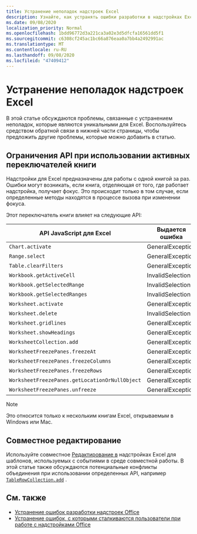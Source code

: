 ```yaml
---
title: Устранение неполадок надстроек Excel
description: Узнайте, как устранять ошибки разработки в надстройках Excel.
ms.date: 09/08/2020
localization_priority: Normal
ms.openlocfilehash: 1bdd96772d3a221ca3a02e3d5dfcfa16561dd5f1
ms.sourcegitcommit: c6308cf245ac1bc66a876eaa0a7bb4a2492991ac
ms.translationtype: MT
ms.contentlocale: ru-RU
ms.lasthandoff: 09/08/2020
ms.locfileid: "47409412"
---
```

# <a name="troubleshooting-excel-add-ins"></a>Устранение неполадок надстроек Excel

В этой статье обсуждаются проблемы, связанные с устранением неполадок, которые являются уникальными для Excel. Воспользуйтесь средством обратной связи в нижней части страницы, чтобы предложить другие проблемы, которые можно добавить в статью.

## <a name="api-limitations-when-the-active-workbook-switches"></a>Ограничения API при использовании активных переключателей книги

Надстройки для Excel предназначены для работы с одной книгой за раз. Ошибки могут возникать, если книга, отделяющая от того, где работает надстройка, получает фокус. Это происходит только в том случае, если определенные методы находятся в процессе вызова при изменении фокуса.

Этот переключатель книги влияет на следующие API:

|API JavaScript для Excel | Выдается ошибка |
|--|--|
| `Chart.activate` | GeneralException |
| `Range.select` | GeneralException |
| `Table.clearFilters` | GeneralException |
| `Workbook.getActiveCell`  | InvalidSelection|
| `Workbook.getSelectedRange` | InvalidSelection|
| `Workbook.getSelectedRanges`  | InvalidSelection|
| `Worksheet.activate` | GeneralException |
| `Worksheet.delete`  | InvalidSelection|
| `Worksheet.gridlines` | GeneralException |
| `Worksheet.showHeadings` | GeneralException |
| `WorksheetCollection.add` | GeneralException |
| `WorksheetFreezePanes.freezeAt` | GeneralException |
| `WorksheetFreezePanes.freezeColumns` | GeneralException |
| `WorksheetFreezePanes.freezeRows` | GeneralException |
| `WorksheetFreezePanes.getLocationOrNullObject`| GeneralException |
| `WorksheetFreezePanes.unfreeze` | GeneralException |

> [!NOTE]
> Это относится только к нескольким книгам Excel, открываемым в Windows или Mac.

## <a name="coauthoring"></a>Совместное редактирование

Используйте совместное [Редактирование в](co-authoring-in-excel-add-ins.md) надстройках Excel для шаблонов, используемых с событиями в среде совместной работы. В этой статье также обсуждаются потенциальные конфликты объединения при использовании определенных API, например [`TableRowCollection.add`](/javascript/api/excel/excel.tablerowcollection#add-index--values-) .

## <a name="see-also"></a>См. также

- [Устранение ошибок разработки надстроек Office](../testing/troubleshoot-development-errors.md)
- [Устранение ошибок, с которыми сталкиваются пользователи при работе с надстройками Office](../testing/testing-and-troubleshooting.md)
